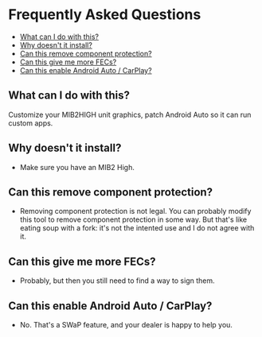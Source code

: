 # Frequently Asked Questions
- [What can I do with this?](#what-can-i-do-with-this)
- [Why doesn't it install?](#why-doesnt-it-install)
- [Can this remove component protection?](#can-this-remove-component-protection)
- [Can this give me more FECs?](#can-this-give-me-more-fecs)
- [Can this enable Android Auto / CarPlay?](#can-this-enable-android-auto--carplay)

## What can I do with this?
Customize your MIB2HIGH unit graphics, patch Android Auto so it can run custom apps.

## Why doesn't it install?
- Make sure you have an MIB2 High.

## Can this remove component protection?
- Removing component protection is not legal. You can probably modify this tool to remove component protection in some way. But that's like eating soup with a fork: it's not the intented use and I do not agree with it.

## Can this give me more FECs?
- Probably, but then you still need to find a way to sign them.

## Can this enable Android Auto / CarPlay?
- No. That's a SWaP feature, and your dealer is happy to help you.




